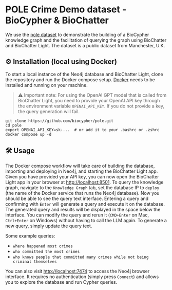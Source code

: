 # POLE Crime Demo dataset - BioCypher & BioChatter

We use the [pole
dataset](https://github.com/neo4j-graph-examples/pole/tree/main) to demonstrate
the building of a BioCypher knowledge graph and the facilitation of querying the
graph using BioChatter and BioChatter Light. The dataset is a public dataset from
Manchester, U.K.


## ⚙️ Installation (local using Docker)
To start a local instance of the Neo4j database and BioChatter Light, clone the
repository and run the Docker compose setup. [Docker](https://www.docker.com/)
needs to be installed and running on your machine.

> :warning: Important note: For using the OpenAI GPT model that is called from
BioChatter Light, you need to provide your OpenAI API key through the environment
variable `OPENAI_API_KEY`. If you do not provide a key, the query generation
will fail.

```{bash}
git clone https://github.com/biocypher/pole.git
cd pole
export OPENAI_API_KEY=sk-...  # or add it to your .bashrc or .zshrc
docker compose up -d
```

## 🛠 Usage

The Docker compose workflow will take care of building the database, importing
and deploying in Neo4j, and starting the BioChatter Light app. Given you have provided
your API key, you can now open the BioChatter Light app in your browser at
[http://localhost:8501](http://localhost:8501). To query the knowledge graph,
navigate to the `Knowledge Graph` tab, set the database IP to `deploy` (the name
of the Docker service that runs the Neo4j database). Now you should be able to 
see the query text interface. Entering a query and confirming with `Enter` will 
generate a query and execute it on the database. The generated query and results 
will be displayed in the space below the interface. You can modify the query and 
rerun it (`CMD+Enter` on Mac, `Ctrl+Enter` on Windows) without having to call 
the LLM again. To generate a new query, simply update the query text.

Some example queries:
- `where happened most crimes`
- `who committed the most crimes`
- `who knows people that committed many crimes while not being criminal themselves`

You can also visit [http://localhost:7474](http://localhost:7474) to access the
Neo4j browser interface. It requires no authentication (simply press `Connect`)
and allows you to explore the database and run Cypher queries.

